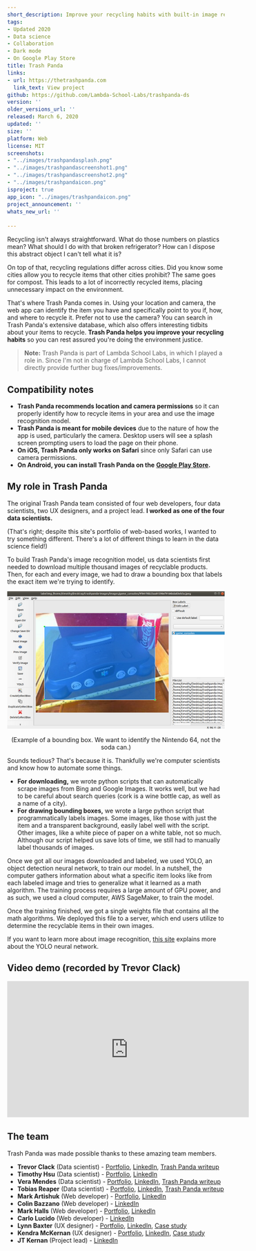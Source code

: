 ```yaml
---
short_description: Improve your recycling habits with built-in image recognition
tags:
- Updated 2020
- Data science
- Collaboration
- Dark mode
- On Google Play Store
title: Trash Panda
links:
- url: https://thetrashpanda.com
  link_text: View project
github: https://github.com/Lambda-School-Labs/trashpanda-ds
version: ''
older_versions_url: ''
released: March 6, 2020
updated: ''
size: ''
platform: Web
license: MIT
screenshots:
- "../images/trashpandasplash.png"
- "../images/trashpandascreenshot1.png"
- "../images/trashpandascreenshot2.png"
- "../images/trashpandaicon.png"
isproject: true
app_icon: "../images/trashpandaicon.png"
project_announcement: ''
whats_new_url: ''

---
```

Recycling isn't always straightforward. What do those numbers on plastics mean? What should I do with that broken refrigerator? How can I dispose this abstract object I can't tell what it is?

On top of that, recycling regulations differ across cities. Did you know some cities allow you to recycle items that other cities prohibit? The same goes for compost. This leads to a lot of incorrectly recycled items, placing unnecessary impact on the environment.

That's where Trash Panda comes in. Using your location and camera, the web app can identify the item you have and specifically point to you if, how, and where to recycle it. Prefer not to use the camera? You can search in Trash Panda's extensive database, which also offers interesting tidbits about your items to recycle. **Trash Panda helps you improve your recycling habits** so you can rest assured you're doing the environment justice.

> **Note:** Trash Panda is part of Lambda School Labs, in which I played a role in. Since I'm not in charge of Lambda School Labs, I cannot directly provide further bug fixes/improvements.

## Compatibility notes

* **Trash Panda recommends location and camera permissions** so it can properly identify how to recycle items in your area and use the image recognition model.
* **Trash Panda is meant for mobile devices** due to the nature of how the app is used, particularly the camera. Desktop users will see a splash screen prompting users to load the page on their phone.
* **On iOS, Trash Panda only works on Safari** since only Safari can use camera permissions.
* **On Android, you can install Trash Panda on the** [**Google Play Store**](https://play.google.com/store/apps/details?id=com.thetrashpanda.twa)**.**

## My role in Trash Panda

The original Trash Panda team consisted of four web developers, four data scientists, two UX designers, and a project lead. **I worked as one of the four data scientists.**

(That's right; despite this site's portfolio of web-based works, I wanted to try something different. There's a lot of different things to learn in the data science field!)

To build Trash Panda's image recognition model, us data scientists first needed to download multiple thousand images of recyclable products. Then, for each and every image, we had to draw a bounding box that labels the exact item we're trying to identify.

![](../images/boundingboxexample.png)

<p align="center">
(Example of a bounding box. We want to identify the Nintendo 64, not the soda can.)
</p>

Sounds tedious? That's because it is. Thankfully we're computer scientists and know how to automate some things.

* **For downloading,** we wrote python scripts that can automatically scrape images from Bing and Google Images. It works well, but we had to be careful about search queries (cork is a wine bottle cap, as well as a name of a city).
* **For drawing bounding boxes,** we wrote a large python script that programmatically labels images. Some images, like those with just the item and a transparent background, easily label well with the script. Other images, like a white piece of paper on a white table, not so much. Although our script helped us save lots of time, we still had to manually label thousands of images.

Once we got all our images downloaded and labeled, we used YOLO, an object detection neural network, to train our model. In a nutshell, the computer gathers information about what a specific item looks like from each labeled image and tries to generalize what it learned as a math algorithm. The training process requires a large amount of GPU power, and as such, we used a cloud computer, AWS SageMaker, to train the model.

Once the training finished, we got a single weights file that contains all the math algorithms. We deployed this file to a server, which end users utilize to determine the recyclable items in their own images.

If you want to learn more about image recognition, [this site](https://pjreddie.com/darknet/yolo/) explains more about the YOLO neural network.

## Video demo (recorded by Trevor Clack)

<div class="videoWrapper"> <iframe title="Trash Panda demo" allowfullscreen="" frameborder="0" height="315" src="https://www.youtube.com/embed/YbEzwob7PLw" width="560"></iframe> </div>

## The team

Trash Panda was made possible thanks to these amazing team members.

* **Trevor Clack** (Data scientist) - [Portfolio](https://tclack88.github.io/), [LinkedIn](https://www.linkedin.com/in/trevor-clack-774696184/), [Trash Panda writeup](https://tclack88.github.io/blog/personal/2020/03/07/trash-panda.html)
* **Timothy Hsu** (Data scientist) - [Portfolio](/), [LinkedIn](https://www.linkedin.com/in/hsutimothy/)
* **Vera Mendes** (Data scientist) - [Portfolio](https://veramendes.github.io/), [LinkedIn](https://www.linkedin.com/in/vera-mendes/), [Trash Panda writeup](https://veramendes.github.io/2020-03-08-The-Trash-Panda/)
* **Tobias Reaper** (Data scientist) - [Portfolio](https://tobias.fyi/), [LinkedIn](https://www.linkedin.com/in/tobias-reaper), [Trash Panda writeup](https://tobias.fyi/workshop/trash-panda/)
* **Mark Artishuk** (Web developer) - [Portfolio](https://www.markartishuk.com/), [LinkedIn](https://www.linkedin.com/in/mark-artishuk/)
* **Colin Bazzano** (Web developer) - [LinkedIn](https://www.linkedin.com/in/colin-bazzano-6a6250114/)
* **Mark Halls** (Web developer) - [Portfolio](https://markhalls.dev/), [LinkedIn](https://www.linkedin.com/in/mark-halls)
* **Carlo Lucido** (Web developer) - [LinkedIn](https://www.linkedin.com/in/cjlucido/)
* **Lynn Baxter** (UX designer) - [Portfolio](https://lynnb.design/), [LinkedIn](https://www.linkedin.com/in/lynnmariebaxter/), [Case study](https://lynnb.design/trash-panda)
* **Kendra McKernan** (UX designer) - [Portfolio](https://www.kendramckernan.com/), [LinkedIn](https://www.linkedin.com/in/kendra-mckernan/), [Case study](https://www.kendramckernan.com/work/recycle-iq)
* **JT Kernan** (Project lead) - [LinkedIn](https://www.linkedin.com/in/john-timothy-kernan-b9358966/)